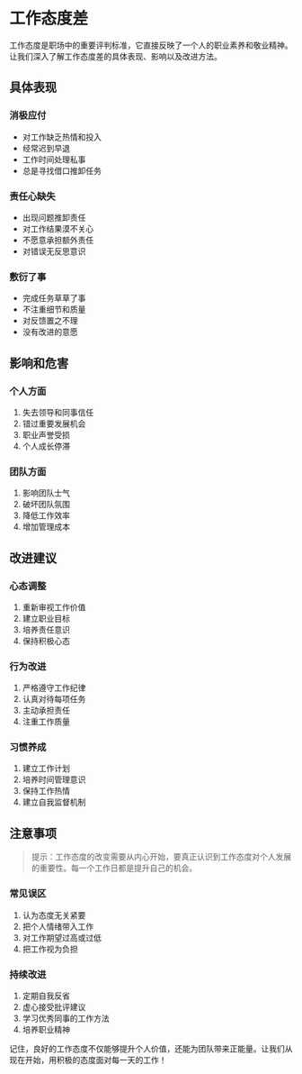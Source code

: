 # 工作态度差

工作态度是职场中的重要评判标准，它直接反映了一个人的职业素养和敬业精神。让我们深入了解工作态度差的具体表现、影响以及改进方法。

## 具体表现

### 消极应付
- 对工作缺乏热情和投入
- 经常迟到早退
- 工作时间处理私事
- 总是寻找借口推卸任务

### 责任心缺失
- 出现问题推卸责任
- 对工作结果漠不关心
- 不愿意承担额外责任
- 对错误无反思意识

### 敷衍了事
- 完成任务草草了事
- 不注重细节和质量
- 对反馈置之不理
- 没有改进的意愿

## 影响和危害

### 个人方面
1. 失去领导和同事信任
2. 错过重要发展机会
3. 职业声誉受损
4. 个人成长停滞

### 团队方面
1. 影响团队士气
2. 破坏团队氛围
3. 降低工作效率
4. 增加管理成本

## 改进建议

### 心态调整
1. 重新审视工作价值
2. 建立职业目标
3. 培养责任意识
4. 保持积极心态

### 行为改进
1. 严格遵守工作纪律
2. 认真对待每项任务
3. 主动承担责任
4. 注重工作质量

### 习惯养成
1. 建立工作计划
2. 培养时间管理意识
3. 保持工作热情
4. 建立自我监督机制

## 注意事项

> 提示：工作态度的改变需要从内心开始，要真正认识到工作态度对个人发展的重要性。每一个工作日都是提升自己的机会。

### 常见误区
1. 认为态度无关紧要
2. 把个人情绪带入工作
3. 对工作期望过高或过低
4. 把工作视为负担

### 持续改进
1. 定期自我反省
2. 虚心接受批评建议
3. 学习优秀同事的工作方法
4. 培养职业精神

记住，良好的工作态度不仅能够提升个人价值，还能为团队带来正能量。让我们从现在开始，用积极的态度面对每一天的工作！